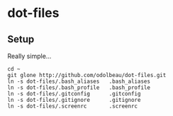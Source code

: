 dot-files
=========

Setup
-----

Really simple...

    cd ~
    git glone http://github.com/odolbeau/dot-files.git
    ln -s dot-files/.bash_aliases   .bash_aliases
    ln -s dot-files/.bash_profile   .bash_profile
    ln -s dot-files/.gitconfig      .gitconfig
    ln -s dot-files/.gitignore      .gitignore
    ln -s dot-files/.screenrc       .screenrc

